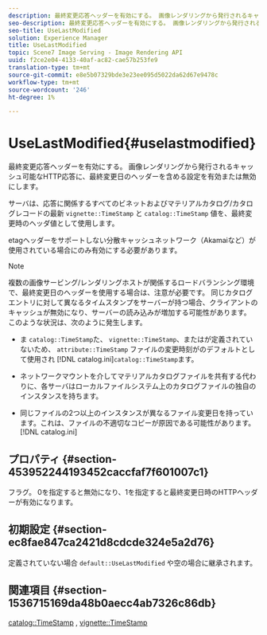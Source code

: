 ```yaml
---
description: 最終変更応答ヘッダーを有効にする。 画像レンダリングから発行されるキャッシュ可能なHTTP応答に、最終変更日のヘッダーを含める設定を有効または無効にします。
seo-description: 最終変更応答ヘッダーを有効にする。 画像レンダリングから発行されるキャッシュ可能なHTTP応答に、最終変更日のヘッダーを含める設定を有効または無効にします。
seo-title: UseLastModified
solution: Experience Manager
title: UseLastModified
topic: Scene7 Image Serving - Image Rendering API
uuid: f2ce2e04-4133-40af-ac82-cae57b253fe9
translation-type: tm+mt
source-git-commit: e8e5b07329bde3e23ee095d5022da62d67e9478c
workflow-type: tm+mt
source-wordcount: '246'
ht-degree: 1%

---
```



# UseLastModified{#uselastmodified}

最終変更応答ヘッダーを有効にする。 画像レンダリングから発行されるキャッシュ可能なHTTP応答に、最終変更日のヘッダーを含める設定を有効または無効にします。

サーバは、応答に関係するすべてのビネットおよびマテリアルカタログ/カタログレコードの最新 `vignette::TimeStamp` と `catalog::TimeStamp` 値を、最終変更時のヘッダ値として使用します。

etagヘッダーをサポートしない分散キャッシュネットワーク（Akamaiなど）が使用されている場合にのみ有効にする必要があります。

>[!NOTE]
>
>複数の画像サービング/レンダリングホストが関係するロードバランシング環境で、最終変更日のヘッダーを使用する場合は、注意が必要です。 同じカタログエントリに対して異なるタイムスタンプをサーバーが持つ場合、クライアントのキャッシュが無効になり、サーバーの読み込みが増加する可能性があります。 このような状況は、次のように発生します。

* ま `catalog::TimeStamp`た、 `vignette::TimeStamp`、またはが定義されていないため、 `attribute::TimeStamp` ファイルの変更時刻がのデフォルトとして使用され [!DNL catalog.ini]`catalog::TimeStamp`ます。

* ネットワークマウントを介してマテリアルカタログファイルを共有する代わりに、各サーバはローカルファイルシステム上のカタログファイルの独自のインスタンスを持ちます。
* 同じファイルの2つ以上のインスタンスが異なるファイル変更日を持っています。これは、ファイルの不適切なコピーが原因である可能性があります。 [!DNL catalog.ini]

## プロパティ {#section-453952244193452caccfaf7f601007c1}

フラグ。 0を指定すると無効になり、1を指定すると最終変更日時のHTTPヘッダーが有効になります。

## 初期設定 {#section-ec8fae847ca2421d8cdcde324e5a2d76}

定義されていない場合 `default::UseLastModified` や空の場合に継承されます。

## 関連項目 {#section-1536715169da48b0aecc4ab7326c86db}

[catalog::TimeStamp](../../../../../ir-api/material-cat/image-rendering-api-ref/c-ir-material-catalog/c-ir-material-data-reference/r-ir-timestamp-dataref.md#reference-6daf7973dc4f4b4e9e8165756db7c319) , [vignette::TimeStamp](../../../../../ir-api/material-cat/image-rendering-api-ref/c-ir-material-catalog/c-ir-vignette-map-reference/r-ir-timestamp-vignette.md#reference-d57cdd40a6a645d199dbb1d56cc85bc1)
